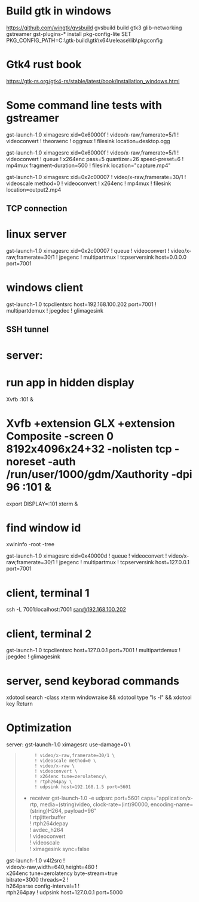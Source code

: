 # Build gtk in windows

https://github.com/wingtk/gvsbuild
gvsbuild build gtk3 glib-networking gstreamer gst-plugins-\*
install pkg-config-lite
SET PKG_CONFIG_PATH=C:\gtk-build\gtk\x64\release\lib\pkgconfig

# Gtk4 rust book

https://gtk-rs.org/gtk4-rs/stable/latest/book/installation_windows.html

<!-- messon certificate error: install the intermediate R3 certificate from let's encrypt -->
<!-- set PKG_CONFIG_PATH=C:\gnome\lib\pkgconfig -->
<!-- pip install meson ninja -->

<!-- git clone https://gitlab.gnome.org/GNOME/gtk.git --depth 1
git clone https://gitlab.gnome.org/GNOME/libxml2.git --depth 1
git clone https://gitlab.gnome.org/GNOME/librsvg.git --depth 1
git clone https://gitlab.freedesktop.org/gstreamer/gstreamer.git --depth 1

cd gtk
meson setup builddir --prefix=C:/gnome -Dbuild-tests=false -Dmedia-gstreamer=disabled
meson install -C builddir
cd ..

cd libxml2
cmake -S . -B build -D CMAKE_BUILD_TYPE=Release -D CMAKE_INSTALL_PREFIX=C:\gnome -D LIBXML2_WITH_ICONV=OFF -D LIBXML2_WITH_LZMA=OFF -D LIBXML2_WITH_PYTHON=OFF -D LIBXML2_WITH_ZLIB=OFF
cmake --build build --config Release
cmake --install build
cd ..

cd librsvg/win32
where python
nmake /f generate-msvc.mak generate-nmake-files PYTHON=<output from last command>
xcopy /s C:\gnome\include\cairo C:\gnome\include
nmake /f Makefile.vc CFG=release install PREFIX=C:\gnome
cd ..

cd gstreamer
meson setup builddir --prefix=C:/gnome --reconfigure
meson install -C builddir
meson test -C build
cd ..


 -->

# Some command line tests with gstreamer

gst-launch-1.0 ximagesrc xid=0x60000f ! video/x-raw,framerate=5/1 ! videoconvert ! theoraenc ! oggmux ! filesink location=desktop.ogg

gst-launch-1.0 ximagesrc xid=0x60000f ! video/x-raw,framerate=5/1 ! videoconvert ! queue ! x264enc pass=5 quantizer=26 speed-preset=6 ! mp4mux fragment-duration=500 ! filesink location="capture.mp4"

gst-launch-1.0 ximagesrc xid=0x2c00007 ! video/x-raw,framerate=30/1 ! videoscale method=0 ! videoconvert ! x264enc ! mp4mux ! filesink location=output2.mp4

## TCP connection

# linux server

gst-launch-1.0 ximagesrc xid=0x2c00007 ! queue ! videoconvert ! video/x-raw,framerate=30/1 ! jpegenc ! multipartmux ! tcpserversink host=0.0.0.0 port=7001

# windows client

gst-launch-1.0 tcpclientsrc host=192.168.100.202 port=7001 ! multipartdemux ! jpegdec ! glimagesink

## SSH tunnel

# server:

# run app in hidden display

Xvfb :101 &

# Xvfb +extension GLX +extension Composite -screen 0 8192x4096x24+32 -nolisten tcp -noreset -auth /run/user/1000/gdm/Xauthority -dpi 96 :101 &

export DISPLAY=:101
xterm &

# find window id

xwininfo -root -tree

gst-launch-1.0 ximagesrc xid=0x40000d ! queue ! videoconvert ! video/x-raw,framerate=30/1 ! jpegenc ! multipartmux ! tcpserversink host=127.0.0.1 port=7001

# client, terminal 1

ssh -L 7001:localhost:7001 san@192.168.100.202

# client, terminal 2

gst-launch-1.0 tcpclientsrc host=127.0.0.1 port=7001 ! multipartdemux ! jpegdec ! glimagesink

# server, send keyborad commands

xdotool search -class xterm windowraise && xdotool type "ls -l" && xdotool key Return

# Optimization

server:
gst-launch-1.0 ximagesrc use-damage=0 \

>          ! video/x-raw,framerate=30/1 \
>          ! videoscale method=0 \
>          ! video/x-raw \
>          ! videoconvert \
>          ! x264enc tune=zerolatency\
>          ! rtph264pay \
>          ! udpsink host=192.168.1.5 port=5601
>
> - receiver
>   gst-launch-1.0 -e udpsrc port=5601 caps="application/x-rtp,
>   media=(string)video, clock-rate=(int)90000, encoding-name=(string)H264,
>   payload=96" \
>    ! rtpjitterbuffer \
>    ! rtph264depay \
>    ! avdec_h264 \
>    ! videoconvert \
>    ! videoscale \
>    ! ximagesink sync=false

gst-launch-1.0 v4l2src ! \
 video/x-raw,width=640,height=480 ! \
 x264enc tune=zerolatency byte-stream=true \
 bitrate=3000 threads=2 ! \
 h264parse config-interval=1 ! \
 rtph264pay ! udpsink host=127.0.0.1 port=5000
